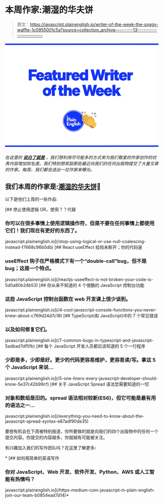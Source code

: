 # 本周作家:潮湿的华夫饼

> 原文：<https://javascript.plainenglish.io/writer-of-the-week-the-soggy-waffle-1c0955001c5a?source=collection_archive---------13----------------------->

![](img/424e9f774c4772306ed63071aba29679.png)

*在这里的* [***说白了就是***](https://plainenglish.io) *，我们想利用尽可能多的方式来为我们敬爱的作家创作的优秀内容增加知名度。我们特别想奖励那些最近向我们的任何出版物提交了大量文章的作家。每周，我们都会选出一位作家来曝光。*

## 我们本周的作家是:[潮湿的华夫饼](https://medium.com/@thesoggywaffle)🎉

以下是他们上周的一些作品:

[](/stop-using-logical-or-use-null-coalescing-instead-f7668c96b0db) [## 停止使用逻辑 OR，使用？？代替

### 你可以在很多事情上使用逻辑操作符，但是不要在任何事情上都使用它们！我们现在有更好的东西了。

javascript.plainenglish.io](/stop-using-logical-or-use-null-coalescing-instead-f7668c96b0db) [](/reactjs-useeffect-is-not-broken-your-code-is-5d0a80b24b53) [## React useEffect 挂钩未断开；你的代码是

### useEffect 钩子在严格模式下有一个“double-call”bug，但不是 bug；这是一个特点。

javascript.plainenglish.io](/reactjs-useeffect-is-not-broken-your-code-is-5d0a80b24b53) [](/4-cool-javascript-console-functions-you-never-knew-about-c769d24d7c18) [## 你从来不知道的 4 个很酷的 JavaScript 控制台功能

### 这些 JavaScript 控制台函数在 web 开发课上很少谈到。

javascript.plainenglish.io](/4-cool-javascript-console-functions-you-never-knew-about-c769d24d7c18) [](/7-common-bugs-in-typescript-and-javascript-5adbad7df5fb) [## TypeScript(和 JavaScript)中的 7 个常见错误

### 以及如何修复它们。

javascript.plainenglish.io](/7-common-bugs-in-typescript-and-javascript-5adbad7df5fb) [](/5-one-liners-every-javascript-developer-should-know-5e37c42b99cf) [## 每个 JavaScript 开发人员都应该知道的 5 个一行程序

### 少即是多，少即是好。更少的代码更容易维护，更容易读/写。拿这 5 个 JavaScript 来说…

javascript.plainenglish.io](/5-one-liners-every-javascript-developer-should-know-5e37c42b99cf) [](/everything-you-need-to-know-about-the-javascript-spread-syntax-e87adf90de35) [## 关于 JavaScript Spread 语法您需要知道的一切

### 对象和数组是旧的。spread 语法相对较新(ES6)，但它可能是最有用的语法之一…

javascript.plainenglish.io](/everything-you-need-to-know-about-the-javascript-spread-syntax-e87adf90de35) 

要想有机会在下周被特别报道，你所要做的就是向我们的四个出版物中的任何一个提交内容。你提交的内容越多，你就越有可能被关注。

有兴趣加入我们的写作团队吗？在这里了解更多[](/https-medium-com-javascript-in-plain-english-join-our-team-b0854ead7d14)**:**

*[](/https-medium-com-javascript-in-plain-english-join-our-team-b0854ead7d14) [## 如何用简单的英语写作

### 你对 JavaScript、Web 开发、软件开发、Python、AWS 或人工智能有热情吗？

javascript.plainenglish.io](/https-medium-com-javascript-in-plain-english-join-our-team-b0854ead7d14)*